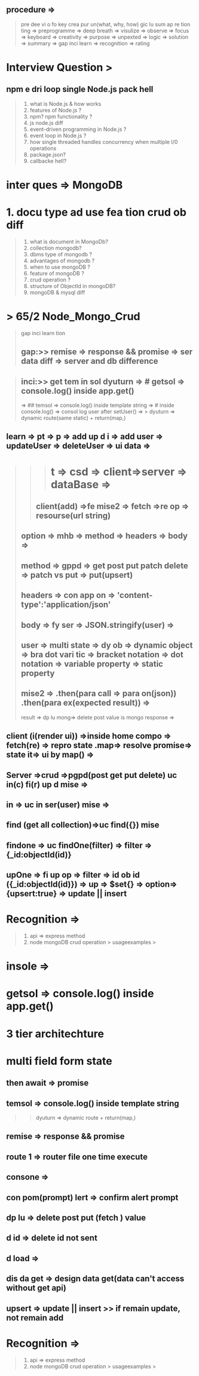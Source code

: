 ## procedure => 
  > pre dee vi o fo key crea pur un(what, why, how) gic lu sum ap re tion ting => preprogramme => deep breath => visulize => observe => focus => keyboard => creativity => purpose => unpexted => logic => solution => summary => gap inci learn => recognition => rating 



# Interview Question > 
## npm e dri loop single  Node.js  pack hell 
> 1.  what is Node.js & how works 
> 2.  features of Node.js ? 
> 3. npm? npm functionality ? 
> 4. js node.js diff 
> 5. event-driven programming in Node.js ? 
> 6. event loop in Node.js ? 
> 7. how single threaded handles concurrency when multiple I/0 operations 
> 8. package.json? 
> 9. callbacke hell? 
# inter ques => MongoDB
# 1. docu type ad use fea tion crud ob diff
  > 1. what is document in MongoDb?
  > 2. collection mongodb? 
  > 3.  dbms type of mongodb ? 
  > 4. advantages of mongodb ? 
  > 5. when to use  mongoDB ? 
  > 6. feature of mongoDB ? 
  > 7. crud operation ? 
  > 8. structure of ObjectId in mongoDB? 
  > 9. mongoDB & mysql diff 

# > 65/2 Node_Mongo_Crud 
> gap inci learn tion 
> ## gap:>> remise => response && promise => ser data diff => server and db difference 

> ## inci:>> get tem in sol dyuturn => # getsol => console.log() inside app.get()
>=> ## temsol => console.log() inside template string 
>  => # inside console.log() => consol log user after setUser() 
> => > dyuturn  => dynamic route(same static) + return(map,)
## learn => pt => p => add up d i => add user => updateUser => deleteUser => ui data => 
>>> # t => csd => client=>server => dataBase => 
>> ## client(add) =>fe mise2 => fetch =>re op =>  resourse(url string) 
> ##    option => mhb => method => headers => body => 
> ## method => gppd => get post put patch delete => patch vs put => put(upsert)
> ## headers => con app on => 'content-type':'application/json'
> ## body => fy ser => JSON.stringify(user) => 
> ## user => multi state => dy ob => dynamic object => bra dot vari tic => bracket notation => dot notation => variable property => static property
> ## mise2 => .then(para call => para on(json)) .then(para ex(expected result)) => 
> result => dp lu mong=> delete post value is mongo response => 
## client (i(render ui)) =>inside home compo =>  fetch(re) => repro state .map=> resolve promise=>  state it=> ui by map() => 

## Server =>crud =>pgpd(post get put delete) uc in(c) fi(r) up d mise => 
## in => uc in ser(user) mise => 
## find (get all collection)=>uc find({}) mise 
## findone => uc findOne(filter) => filter => {_id:objectId(id)}
## upOne => fi up op => filter => id ob id ({_id:objectId(id)}) => up => $set{} => option=> {upsert:true} => update || insert 

# Recognition => 
> 1. api => express method 
> 2. node mongoDB crud operation > usageexamples > 

# insole => 
# getsol => console.log() inside app.get()
# 3 tier architechture 
# multi field form state 
## then await => promise 
## temsol => console.log() inside template string 
> > dyuturn  => dynamic route + return(map,)
## remise => response && promise 
## route 1 => router file one time execute 
## consone => 
## con pom(prompt) lert => confirm alert prompt 
## dp lu => delete post put (fetch ) value
## d id => delete id not sent 
## d load => 
## dis da get => design data get(data can't access without get api)
## upsert => update || insert  >> if remain update, not remain add 
# Recognition => 
> 1. api => express method 
> 2. node mongoDB crud operation > usageexamples > 
